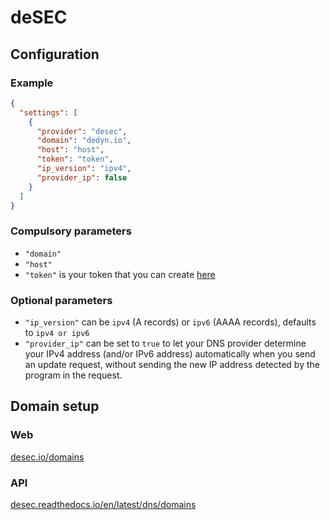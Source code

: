 # deSEC

## Configuration

### Example

```json
{
  "settings": [
    {
      "provider": "desec",
      "domain": "dedyn.io",
      "host": "host",
      "token": "token",
      "ip_version": "ipv4",
      "provider_ip": false
    }
  ]
}
```

### Compulsory parameters

- `"domain"`
- `"host"`
- `"token"` is your token that you can create [here](https://desec.io/tokens)

### Optional parameters

- `"ip_version"` can be `ipv4` (A records) or `ipv6` (AAAA records), defaults to `ipv4 or ipv6`
- `"provider_ip"` can be set to `true` to let your DNS provider determine your IPv4 address (and/or IPv6 address) automatically when you send an update request, without sending the new IP address detected by the program in the request.

## Domain setup

### Web

[desec.io/domains](https://desec.io/domains)

### API

[desec.readthedocs.io/en/latest/dns/domains](https://desec.readthedocs.io/en/latest/dns/domains.html)

